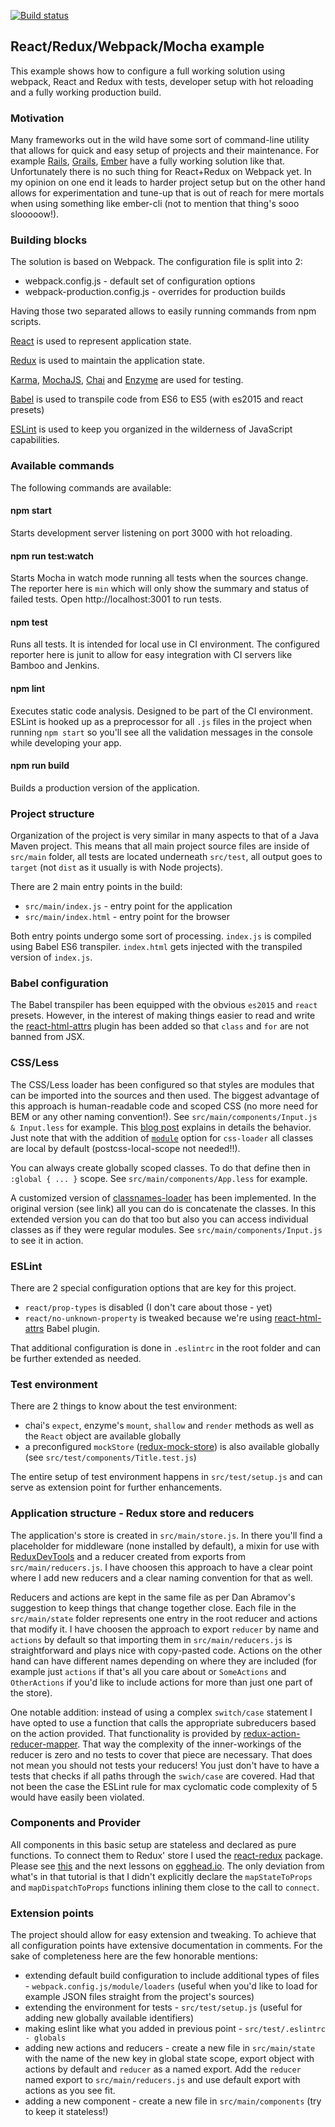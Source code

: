 [![Build status](https://api.travis-ci.org/padcom/react-example-02.svg)](https://travis-ci.org/padcom/react-example-02)

## React/Redux/Webpack/Mocha example

This example shows how to configure a full working solution using webpack, React and Redux with tests, developer setup with hot reloading and a fully working production build.

### Motivation

Many frameworks out in the wild have some sort of command-line utility that allows for quick and easy setup of projects and their maintenance. For example [Rails](http://rails.org), [Grails](http://www.grails.org), [Ember](http://emberjs.org) have a fully working solution like that. Unfortunately there is no such thing for React+Redux on Webpack yet. In my opinion on one end it leads to harder project setup but on the other hand allows for experimentation and tune-up that is out of reach for mere mortals when using something like ember-cli (not to mention that thing's sooo slooooow!).

### Building blocks

The solution is based on Webpack. The configuration file is split into 2:

  - webpack.config.js - default set of configuration options
  - webpack-production.config.js - overrides for production builds

Having those two separated allows to easily running commands from npm scripts.

[React](https://facebook.github.io/react/) is used to represent application state.

[Redux](http://redux.js.org/) is used to maintain the application state.

[Karma](https://karma-runner.github.io), [MochaJS](http://mochajs.org), [Chai](http://chaijs.com) and [Enzyme](http://airbnb.io/enzyme) are used for testing.

[Babel](https://babeljs.io/) is used to transpile code from ES6 to ES5 (with es2015 and react presets)

[ESLint](http://eslint.org/) is used to keep you organized in the wilderness of JavaScript capabilities.

### Available commands

The following commands are available:

#### npm start

Starts development server listening on port 3000 with hot reloading.

#### npm run test:watch

Starts Mocha in watch mode running all tests when the sources change.
The reporter here is `min` which will only show the summary and status of failed tests.
Open http://localhost:3001 to run tests.

#### npm test

Runs all tests. It is intended for local use in CI environment. The configured reporter here is junit to allow for easy integration with CI servers like Bamboo and Jenkins.

#### npm lint

Executes static code analysis. Designed to be part of the CI environment. ESLint is hooked up as a preprocessor for all `.js` files in the project when running
`npm start` so you'll see all the validation messages in the console while developing your app.

#### npm run build

Builds a production version of the application.

### Project structure

Organization of the project is very similar in many aspects to that of a Java Maven project.
This means that all main project source files are inside of `src/main` folder, all tests are located
underneath `src/test`, all output goes to `target` (not `dist` as it usually is with Node projects).

There are 2 main entry points in the build:

  - `src/main/index.js` - entry point for the application
  - `src/main/index.html` - entry point for the browser

Both entry points undergo some sort of processing. `index.js` is compiled using Babel ES6 transpiler. `index.html` gets injected with the transpiled version of `index.js`.

### Babel configuration

The Babel transpiler has been equipped with the obvious `es2015` and `react` presets. However, in the
interest of making things easier to read and write the [react-html-attrs](https://github.com/insin/babel-plugin-react-html-attrs) plugin has been added so that
`class` and `for` are not banned from JSX.

### CSS/Less

The CSS/Less loader has been configured so that styles are modules that can be imported into the sources and then used. The biggest advantage of this approach is human-readable code and scoped CSS (no more need for BEM or any other naming convention!). See `src/main/components/Input.js & Input.less` for example. This [blog post](https://medium.com/seek-ui-engineering/the-end-of-global-css-90d2a4a06284#.ns3j3xts2) explains in details the behavior. Just note that with the addition of [`module`](https://github.com/css-modules/css-modules) option for `css-loader` all classes are local by default (postcss-local-scope not needed!!).

You can always create globally scoped classes. To do that define then in `:global { ... }` scope. See `src/main/components/App.less` for example.

A customized version of [classnames-loader](https://www.npmjs.com/package/classnames-loader) has been implemented. In the original version (see link) all you can do is concatenate the classes. In this extended version you can do that too but also you can access individual classes as if they were regular modules. See `src/main/components/Input.js` to see it in action.

### ESLint

There are 2 special configuration options that are key for this project.

  - `react/prop-types` is disabled (I don't care about those - yet)
  - `react/no-unknown-property` is tweaked because we're using [react-html-attrs](https://github.com/insin/babel-plugin-react-html-attrs) Babel plugin.

That additional configuration is done in `.eslintrc` in the root folder and can be further extended as needed.

### Test environment

There are 2 things to know about the test environment:

  - chai's `expect`, enzyme's `mount`, `shallow` and `render` methods as well as the `React` object are available globally
  - a preconfigured `mockStore` ([redux-mock-store](https://github.com/arnaudbenard/redux-mock-store)) is also available globally (see `src/test/components/Title.test.js`)

The entire setup of test environment happens in `src/test/setup.js` and can serve as extension point for
further enhancements.

### Application structure - Redux store and reducers

The application's store is created in `src/main/store.js`. In there you'll find a placeholder for middleware (none installed by default), a mixin for use with [ReduxDevTools](https://github.com/gaearon/redux-devtools) and a reducer created from exports from `src/main/reducers.js`. I have choosen this approach to have a clear point where I add new reducers and a clear naming convention for that as well.

Reducers and actions are kept in the same file as per Dan Abramov's suggestion to keep things that change together close. Each file in the `src/main/state` folder represents one entry in the root reducer and actions that modify it. I have choosen the approach to export `reducer` by name and `actions` by default so that importing them in `src/main/reducers.js` is straightforward and plays nice with copy-pasted code. Actions on the other hand can have different names depending on where they are included (for example just `actions` if that's all you care about or `SomeActions` and `OtherActions` if you'd like to include actions for more than just one part of the store).

One notable addition: instead of using a complex `switch/case` statement I have opted to use a function that calls the appropriate subreducers based on the action provided. That functionality is provided by [redux-action-reducer-mapper](https://www.npmjs.com/package/redux-action-reducer-mapper). That way the complexity of the inner-workings of the reducer is zero and no tests to cover that piece are necessary. That does not mean you should not tests your reducers! You just don't have to have a tests that checks if all paths through the `swich/case` are covered. Had that not been the case the ESLint rule for max cyclomatic code complexity of 5 would have easily been violated.

### Components and Provider

All components in this basic setup are stateless and declared as pure functions. To connect them to Redux' store I used the [react-redux](https://github.com/reactjs/react-redux) package. Please see [this](https://egghead.io/lessons/javascript-redux-passing-the-store-down-with-provider-from-react-redux) and the next lessons on [egghead.io](http://egghead.io). The only deviation from what's in that tutorial is that I didn't explicitly declare the `mapStateToProps` and `mapDispatchToProps` functions inlining them close to the call to `connect`.

### Extension points

The project should allow for easy extension and tweaking. To achieve that all configuration points have extensive documentation in comments. For the sake of completeness here are the few honorable mentions:

  - extending default build configuration to include additional types of files - `webpack.config.js/module/loaders` (useful when you'd like to load for example JSON files straight from the project's sources)
  - extending the environment for tests - `src/test/setup.js` (useful for adding new globally available identifiers)
  - making eslint like what you added in previous point - `src/test/.eslintrc - globals`
  - adding new actions and reducers - create a new file in `src/main/state` with the name of the new key in global state scope, export object with actions by default and `reducer` as a named export. Add the `reducer` named export to `src/main/reducers.js` and use default export with actions as you see fit.
  - adding a new component - create a new file in `src/main/components` (try to keep it stateless!)
